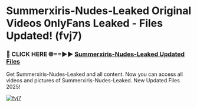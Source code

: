 # Summerxiris-Nudes-Leaked Original Videos 0nlyFans Leaked - Files Updated! (fvj7)

<h3>🔴 CLICK HERE 🌐==►► <a href="https://tinyurl.com/5h6xmrr3" rel="nofollow">Summerxiris-Nudes-Leaked Updated Files</a></h3>

Get Summerxiris-Nudes-Leaked and all content. Now you can access all videos and pictures of Summerxiris-Nudes-Leaked. New Updated Files 2025!

[![fvj7](https://i.imgur.com/KVD873Z.gif)](https://tinyurl.com/5h6xmrr3)
